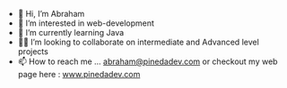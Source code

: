 - 👋 Hi, I’m Abraham
- 👀 I’m interested in web-development
- 🌱 I’m currently learning Java
- 🤜🤛 I’m looking to collaborate on intermediate and Advanced level projects
- 📫 How to reach me ... abraham@pinedadev.com or checkout my web page here : www.pinedadev.com
